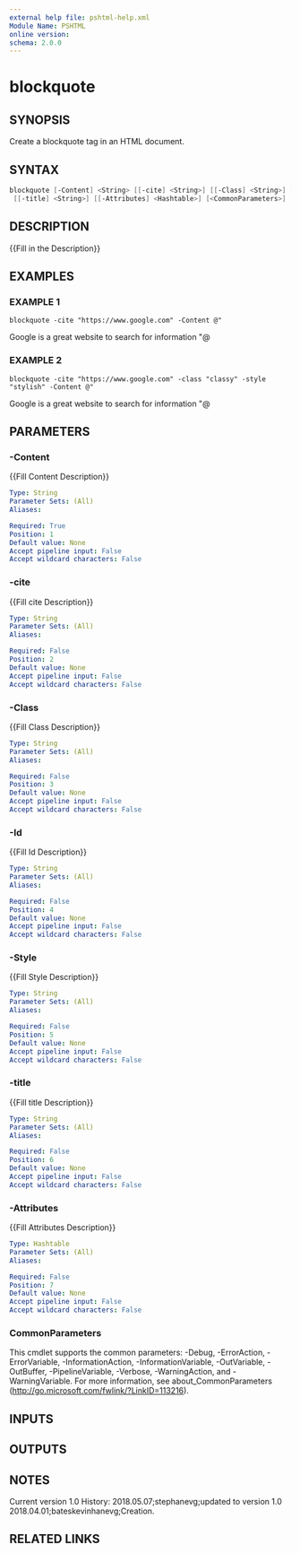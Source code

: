```yaml
---
external help file: pshtml-help.xml
Module Name: PSHTML
online version:
schema: 2.0.0
---
```


# blockquote

## SYNOPSIS
Create a blockquote tag in an HTML document.

## SYNTAX

``` powershell
blockquote [-Content] <String> [[-cite] <String>] [[-Class] <String>] [[-Id] <String>] [[-Style] <String>]
 [[-title] <String>] [[-Attributes] <Hashtable>] [<CommonParameters>]
```

## DESCRIPTION
{{Fill in the Description}}

## EXAMPLES

### EXAMPLE 1
```
blockquote -cite "https://www.google.com" -Content @"
```

Google is a
    great website
    to search for information
"@

### EXAMPLE 2
```
blockquote -cite "https://www.google.com" -class "classy" -style "stylish" -Content @"
```

Google is a
    great website
    to search for information
"@

## PARAMETERS

### -Content
{{Fill Content Description}}

```yaml
Type: String
Parameter Sets: (All)
Aliases:

Required: True
Position: 1
Default value: None
Accept pipeline input: False
Accept wildcard characters: False
```

### -cite
{{Fill cite Description}}

```yaml
Type: String
Parameter Sets: (All)
Aliases:

Required: False
Position: 2
Default value: None
Accept pipeline input: False
Accept wildcard characters: False
```

### -Class
{{Fill Class Description}}

```yaml
Type: String
Parameter Sets: (All)
Aliases:

Required: False
Position: 3
Default value: None
Accept pipeline input: False
Accept wildcard characters: False
```

### -Id
{{Fill Id Description}}

```yaml
Type: String
Parameter Sets: (All)
Aliases:

Required: False
Position: 4
Default value: None
Accept pipeline input: False
Accept wildcard characters: False
```

### -Style
{{Fill Style Description}}

```yaml
Type: String
Parameter Sets: (All)
Aliases:

Required: False
Position: 5
Default value: None
Accept pipeline input: False
Accept wildcard characters: False
```

### -title
{{Fill title Description}}

```yaml
Type: String
Parameter Sets: (All)
Aliases:

Required: False
Position: 6
Default value: None
Accept pipeline input: False
Accept wildcard characters: False
```

### -Attributes
{{Fill Attributes Description}}

```yaml
Type: Hashtable
Parameter Sets: (All)
Aliases:

Required: False
Position: 7
Default value: None
Accept pipeline input: False
Accept wildcard characters: False
```

### CommonParameters
This cmdlet supports the common parameters: -Debug, -ErrorAction, -ErrorVariable, -InformationAction, -InformationVariable, -OutVariable, -OutBuffer, -PipelineVariable, -Verbose, -WarningAction, and -WarningVariable.
For more information, see about_CommonParameters (http://go.microsoft.com/fwlink/?LinkID=113216).

## INPUTS

## OUTPUTS

## NOTES
Current version 1.0
   History:
        2018.05.07;stephanevg;updated to version 1.0
        2018.04.01;bateskevinhanevg;Creation.

## RELATED LINKS

